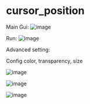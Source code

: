 # cursor_position

Main Gui:
![image](https://user-images.githubusercontent.com/116017011/208237128-b73faa05-8b26-4e88-a245-09ff1823f49c.png)

Run:
![image](https://user-images.githubusercontent.com/116017011/208237173-93fc5a2e-f603-45c8-be94-d27c8e7b11d9.png)

Advanced setting:

Config color, transparency, size

![image](https://user-images.githubusercontent.com/116017011/208237202-2056357a-7795-4cca-b109-e791a32f3d1d.png)

![image](https://user-images.githubusercontent.com/116017011/208237211-297cbf17-e709-40ca-b7d3-908855a6940b.png)

![image](https://user-images.githubusercontent.com/116017011/208237236-2783ac0a-8d59-4a21-a425-7cac1554b985.png)
